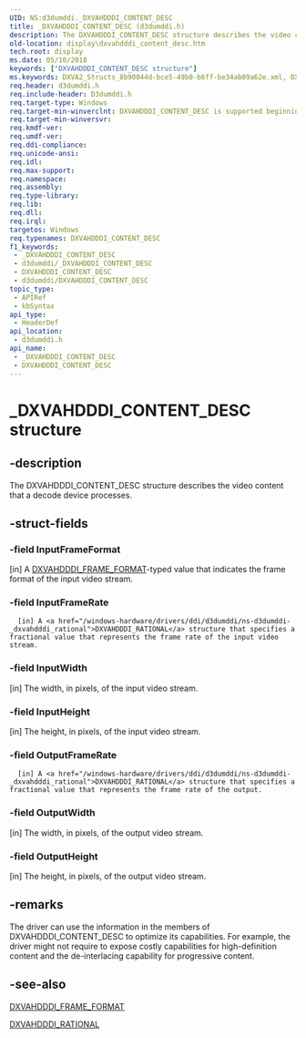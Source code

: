 ```yaml
---
UID: NS:d3dumddi._DXVAHDDDI_CONTENT_DESC
title: _DXVAHDDDI_CONTENT_DESC (d3dumddi.h)
description: The DXVAHDDDI_CONTENT_DESC structure describes the video content that a decode device processes.
old-location: display\dxvahdddi_content_desc.htm
tech.root: display
ms.date: 05/10/2018
keywords: ["DXVAHDDDI_CONTENT_DESC structure"]
ms.keywords: DXVA2_Structs_8b90044d-bce5-49b0-b6ff-be34ab09a62e.xml, DXVAHDDDI_CONTENT_DESC, DXVAHDDDI_CONTENT_DESC structure [Display Devices], _DXVAHDDDI_CONTENT_DESC, d3dumddi/DXVAHDDDI_CONTENT_DESC, display.dxvahdddi_content_desc
req.header: d3dumddi.h
req.include-header: D3dumddi.h
req.target-type: Windows
req.target-min-winverclnt: DXVAHDDDI_CONTENT_DESC is supported beginning with the Windows 7 operating system.
req.target-min-winversvr: 
req.kmdf-ver: 
req.umdf-ver: 
req.ddi-compliance: 
req.unicode-ansi: 
req.idl: 
req.max-support: 
req.namespace: 
req.assembly: 
req.type-library: 
req.lib: 
req.dll: 
req.irql: 
targetos: Windows
req.typenames: DXVAHDDDI_CONTENT_DESC
f1_keywords:
 - _DXVAHDDDI_CONTENT_DESC
 - d3dumddi/_DXVAHDDDI_CONTENT_DESC
 - DXVAHDDDI_CONTENT_DESC
 - d3dumddi/DXVAHDDDI_CONTENT_DESC
topic_type:
 - APIRef
 - kbSyntax
api_type:
 - HeaderDef
api_location:
 - d3dumddi.h
api_name:
 - _DXVAHDDDI_CONTENT_DESC
 - DXVAHDDDI_CONTENT_DESC
---
```


# _DXVAHDDDI_CONTENT_DESC structure


## -description

The DXVAHDDDI_CONTENT_DESC structure describes the video content that a decode device processes.

## -struct-fields

### -field InputFrameFormat

[in] A <a href="/windows-hardware/drivers/ddi/d3dumddi/ne-d3dumddi-_dxvahdddi_frame_format">DXVAHDDDI_FRAME_FORMAT</a>-typed value that indicates the frame format of the input video stream.

### -field InputFrameRate

      [in] A <a href="/windows-hardware/drivers/ddi/d3dumddi/ns-d3dumddi-_dxvahdddi_rational">DXVAHDDDI_RATIONAL</a> structure that specifies a fractional value that represents the frame rate of the input video stream.

### -field InputWidth

[in] The width, in pixels, of the input video stream.

### -field InputHeight

[in] The height, in pixels, of the input video stream.

### -field OutputFrameRate

      [in] A <a href="/windows-hardware/drivers/ddi/d3dumddi/ns-d3dumddi-_dxvahdddi_rational">DXVAHDDDI_RATIONAL</a> structure that specifies a fractional value that represents the frame rate of the output.

### -field OutputWidth

[in] The width, in pixels, of the output video stream.

### -field OutputHeight

[in] The height, in pixels, of the output video stream.

## -remarks

The driver can use the information in the members of DXVAHDDDI_CONTENT_DESC to optimize its capabilities. For example, the driver might not require to expose costly capabilities for high-definition content and the de-interlacing capability for progressive content.

## -see-also

<a href="/windows-hardware/drivers/ddi/d3dumddi/ne-d3dumddi-_dxvahdddi_frame_format">DXVAHDDDI_FRAME_FORMAT</a>



<a href="/windows-hardware/drivers/ddi/d3dumddi/ns-d3dumddi-_dxvahdddi_rational">DXVAHDDDI_RATIONAL</a>

